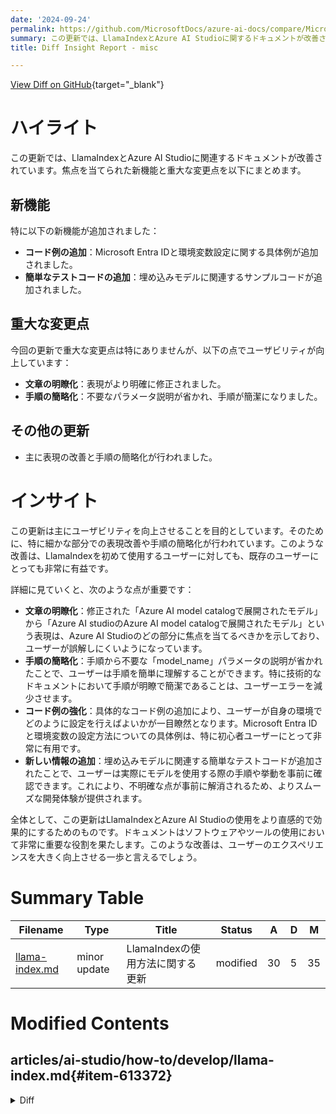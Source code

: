 ```yaml
---
date: '2024-09-24'
permalink: https://github.com/MicrosoftDocs/azure-ai-docs/compare/MicrosoftDocs:89cdcc6...MicrosoftDocs:e3ea9cd
summary: この更新では、LlamaIndexとAzure AI Studioに関するドキュメントが改善され、新機能としてMicrosoft Entra IDと環境変数設定に関する具体的なコード例と、埋め込みモデル関連の簡単なテストコードが追加されました。重大な変更はありませんが、文章の明瞭化や手順の簡略化によりユーザビリティが向上しています。特に、表現が明確になり、不要なパラメータの説明が省かれたことで、ユーザーが情報をより理解しやすくなっています。このような改善は、初めてLlamaIndexを使用するユーザーや既存のユーザーにとって非常に有益です。全体として、この更新は使いやすさを高める貴重な一歩です。
title: Diff Insight Report - misc

---
```


[View Diff on GitHub](https://github.com/MicrosoftDocs/azure-ai-docs/compare/MicrosoftDocs:89cdcc6...MicrosoftDocs:e3ea9cd){target="_blank"}

# ハイライト
この更新では、LlamaIndexとAzure AI Studioに関連するドキュメントが改善されています。焦点を当てられた新機能と重大な変更点を以下にまとめます。

## 新機能
特に以下の新機能が追加されました：
- **コード例の追加**：Microsoft Entra IDと環境変数設定に関する具体例が追加されました。
- **簡単なテストコードの追加**：埋め込みモデルに関連するサンプルコードが追加されました。

## 重大な変更点
今回の更新で重大な変更点は特にありませんが、以下の点でユーザビリティが向上しています：
- **文章の明瞭化**：表現がより明確に修正されました。
- **手順の簡略化**：不要なパラメータ説明が省かれ、手順が簡潔になりました。

## その他の更新
- 主に表現の改善と手順の簡略化が行われました。

# インサイト
この更新は主にユーザビリティを向上させることを目的としています。そのために、特に細かな部分での表現改善や手順の簡略化が行われています。このような改善は、LlamaIndexを初めて使用するユーザーに対しても、既存のユーザーにとっても非常に有益です。

詳細に見ていくと、次のような点が重要です：

- **文章の明瞭化**：修正された「Azure AI model catalogで展開されたモデル」から「Azure AI studioのAzure AI model catalogで展開されたモデル」という表現は、Azure AI Studioのどの部分に焦点を当てるべきかを示しており、ユーザーが誤解しにくいようになっています。
- **手順の簡略化**：手順から不要な「model_name」パラメータの説明が省かれたことで、ユーザーは手順を簡単に理解することができます。特に技術的なドキュメントにおいて手順が明瞭で簡潔であることは、ユーザーエラーを減少させます。
- **コード例の強化**：具体的なコード例の追加により、ユーザーが自身の環境でどのように設定を行えばよいかが一目瞭然となります。Microsoft Entra IDと環境変数の設定方法についての具体例は、特に初心者ユーザーにとって非常に有用です。
- **新しい情報の追加**：埋め込みモデルに関連する簡単なテストコードが追加されたことで、ユーザーは実際にモデルを使用する際の手順や挙動を事前に確認できます。これにより、不明確な点が事前に解消されるため、よりスムーズな開発体験が提供されます。

全体として、この更新はLlamaIndexとAzure AI Studioの使用をより直感的で効果的にするためのものです。ドキュメントはソフトウェアやツールの使用において非常に重要な役割を果たします。このような改善は、ユーザーのエクスペリエンスを大きく向上させる一歩と言えるでしょう。

# Summary Table
|  Filename  | Type |    Title    | Status | A  | D  | M  |
|------------|------|-------------|--------|----|----|----|
| [llama-index.md](#item-613372) | minor update | LlamaIndexの使用方法に関する更新 | modified | 30 | 5 | 35 | 


# Modified Contents
## articles/ai-studio/how-to/develop/llama-index.md{#item-613372}

<details>
<summary>Diff</summary>
````diff
@@ -13,7 +13,7 @@ author: eric-urban
 
 # Develop applications with LlamaIndex and Azure AI studio
 
-In this article, you learn how to use [LlamaIndex](https://github.com/run-llama/llama_index) with models deployed from the Azure AI model catalog deployed to Azure AI studio.
+In this article, you learn how to use [LlamaIndex](https://github.com/run-llama/llama_index) with models deployed from the Azure AI model catalog in Azure AI studio.
 
 Models deployed to Azure AI studio can be used with LlamaIndex in two ways:
 
@@ -49,7 +49,7 @@ To run this tutorial, you need:
 
 ## Configure the environment
 
-To use LLMs deployed in Azure AI studio, you need the endpoint and credentials to connect to it. The parameter `model_name` is not required for endpoints serving a single model, like Managed Online Endpoints. Follow these steps to get the information you need from the model you want to use:
+To use LLMs deployed in Azure AI studio, you need the endpoint and credentials to connect to it. Follow these steps to get the information you need from the model you want to use:
 
 1. Go to the [Azure AI studio](https://ai.azure.com/).
 2. Go to deployments and select the model you deployed as indicated in the prerequisites.
@@ -79,10 +79,15 @@ llm = AzureAICompletionsModel(
 )
 ```
 
+> [!TIP]
+> The parameter `model_name` in the constructor is not required for endpoints serving a single model, like serverless endpoints).
+
 Alternatively, if your endpoint support Microsoft Entra ID, you can use the following code to create the client:
 
 ```python
+import os
 from azure.identity import DefaultAzureCredential
+from llama_index.llms.azure_inference import AzureAICompletionsModel
 
 llm = AzureAICompletionsModel(
     endpoint=os.environ["AZURE_INFERENCE_ENDPOINT"],
@@ -91,14 +96,15 @@ llm = AzureAICompletionsModel(
 ```
 
 > [!NOTE]
-> > Note: When using Microsoft Entra ID, make sure that the endpoint was deployed with that authentication method and that you have the required permissions to invoke it.
+> When using Microsoft Entra ID, make sure that the endpoint was deployed with that authentication method and that you have the required permissions to invoke it.
 
 If you are planning to use asynchronous calling, it's a best practice to use the asynchronous version for the credentials:
 
 ```python
 from azure.identity.aio import (
     DefaultAzureCredential as DefaultAzureCredentialAsync,
 )
+from llama_index.llms.azure_inference import AzureAICompletionsModel
 
 llm = AzureAICompletionsModel(
     endpoint=os.environ["AZURE_INFERENCE_ENDPOINT"],
@@ -132,7 +138,7 @@ llm = AzureAICompletionsModel(
 
 ## Use LLMs models
 
-Use the `chat` endpoint for chat instruction models. The `complete` method is still available for model of type `chat-completions`. On those cases, your input text is converted to a message with `role="user"`.
+You can use the client directly or [#configure-the-models-used-by-your-code](Configure the models used by your code) in LlamaIndex. To use the model directly, use the `chat` method for chat instruction models:
 
 ```python
 from llama_index.core.llms import ChatMessage
@@ -156,9 +162,11 @@ for r in response:
     print(r.delta, end="")
 ```
 
+The `complete` method is still available for model of type `chat-completions`. On those cases, your input text is converted to a message with `role="user"`.
+
 ## Use embeddings models
 
-In the same way you create an LLM client, you can connect to an embedding model. In the following example, we are setting again the environment variable to now point to an embeddings model:
+In the same way you create an LLM client, you can connect to an embeddings model. In the following example, we are setting the environment variable to now point to an embeddings model:
 
 ```bash
 export AZURE_INFERENCE_ENDPOINT="<your-model-endpoint-goes-here>"
@@ -176,6 +184,21 @@ embed_model = AzureAIEmbeddingsModel(
 )
 ```
 
+The following example shows a simple test to verify it works:
+
+```python
+from llama_index.core.schema import TextNode
+
+nodes = [
+    TextNode(
+        text="Before college the two main things I worked on, "
+        "outside of school, were writing and programming."
+    )
+]
+response = embed_model(nodes=nodes)
+print(response[0].embedding)
+```
+
 ## Configure the models used by your code
 
 You can use the LLM or embeddings model client individually in the code you develop with LlamaIndex or you can configure the entire session using the `Settings` options. Configuring the session has the advantage of all your code using the same models for all the operations.
@@ -200,3 +223,5 @@ In general, you use a combination of both strategies.
 ## Related content
 
 * [How to get started with Azure AI SDKs](sdk-overview.md)
+* [Reference for LlamaIndex Embeddings Integration](https://llamahub.ai/l/embeddings/llama-index-embeddings-azure-inference)
+* [Reference for LlamaIndex LLMs Integration](https://llamahub.ai/l/llms/llama-index-llms-azure-inference)
````
</details>

### Summary

```json
{
    "modification_type": "minor update",
    "modification_title": "LlamaIndexの使用方法に関する更新"
}
```

### Explanation
この変更は、LlamaIndexとAzure AI Studioに関連する文書の更新です。具体的には、指示内容や細部の表現が改善され、情報がより明確に伝わるようになっています。主な変更点は以下の通りです：

1. **文章の明瞭化**: 「Azure AI model catalogで展開されたモデル」を「Azure AI studioのAzure AI model catalogで展開されたモデル」と修正し、文の意味がより明確になりました。

2. **手順の簡略化**: モデル情報を取得する手順から「model_name」パラメータに関する説明が省かれ、手順が簡潔になりました。

3. **コード例の強化**: 新しいコード例が追加され、Microsoft Entra IDを使用する際の注意点と、環境変数の設定方法が示されることで、ユーザーが具体的にどのように設定すればよいかが明示されました。

4. **新しい情報の追加**: 埋め込みモデルに関連する簡単なテストコードが追加され、ユーザーが実際にどのようにモデルを使用するかの例が提供されています。

全体として、この更新はLlamaIndexを使用する際のユーザビリティを向上させるためのものです。


